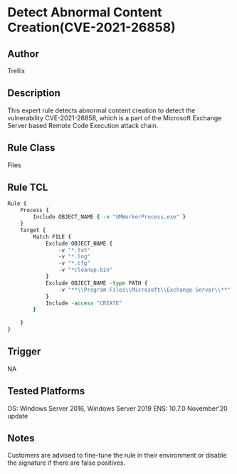 # Detect Abnormal Content Creation(CVE-2021-26858)

## Author
Trellix

## Description
This expert rule detects abnormal content creation to detect the vulnerability CVE-2021-26858, which is a part of the Microsoft Exchange Server based Remote Code Execution attack chain.  

## Rule Class 
Files

## Rule TCL
```tcl
Rule {
    Process {
        Include OBJECT_NAME { -v "UMWorkerProcess.exe" }
    }
	Target {
		Match FILE {
			Exclude OBJECT_NAME { 					
				-v "*.txt"
				-v "*.log"
				-v "*.cfg"
				-v "*cleanup.bin"
			}	
			Exclude OBJECT_NAME -type PATH {
				-v "**\\Program Files\\Microsoft\\Exchange Server\\**"
			}
			Include -access "CREATE"
		}
			
	}
}

```

## Trigger
NA

## Tested Platforms
OS: Windows Server 2016, Windows Server 2019 
ENS: 10.7.0 November'20 update

## Notes
Customers are advised to fine-tune the rule in their environment or disable the signature if there are false positives.
